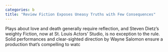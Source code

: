 ```yaml
---
categories: b
title: "Review Fiction Exposes Uneasy Truths with Few Consequences"
---
```


      
      

      
         
   Plays about love and death generally require reflection, and Steven Dietz’s weighty Fiction, now at St. Louis Actors’ Studio, is no exception to the rule. Solid performances and clear-sighted direction by Wayne Salomon ensure a production that’s compelling to watc